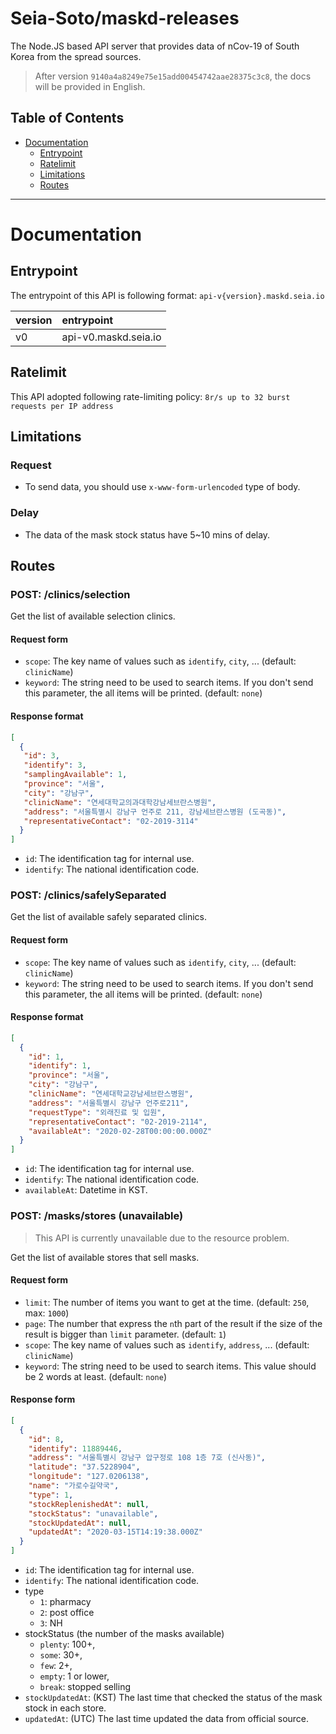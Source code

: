 # Seia-Soto/maskd-releases

The Node.JS based API server that provides data of nCov-19 of South Korea from the spread sources.

> After version `9140a4a8249e75e15add00454742aae28375c3c8`, the docs will be provided in English.

## Table of Contents

- [Documentation](#documentation)
  - [Entrypoint](#entrypoint)
  - [Ratelimit](#ratelimit)
  - [Limitations](#limitations)
  - [Routes](#routes)

----

# Documentation

## Entrypoint

The entrypoint of this API is following format: `api-v{version}.maskd.seia.io`

| version | entrypoint |
| :------------- | :------------- |
| v0 | api-v0.maskd.seia.io |

## Ratelimit

This API adopted following rate-limiting policy: `8r/s up to 32 burst requests per IP address`

## Limitations

### Request

- To send data, you should use `x-www-form-urlencoded` type of body.

### Delay

- The data of the mask stock status have 5~10 mins of delay.

## Routes

### POST: /clinics/selection

Get the list of available selection clinics.

#### Request form

- `scope`: The key name of values such as `identify`, `city`, ... (default: `clinicName`)
- `keyword`: The string need to be used to search items. If you don't send this parameter, the all items will be printed. (default: `none`)

#### Response format

```json
[
  {
   "id": 3,
   "identify": 3,
   "samplingAvailable": 1,
   "province": "서울",
   "city": "강남구",
   "clinicName": "연세대학교의과대학강남세브란스병원",
   "address": "서울특별시 강남구 언주로 211, 강남세브란스병원 (도곡동)",
   "representativeContact": "02-2019-3114"
  }
]
```

- `id`: The identification tag for internal use.
- `identify`: The national identification code.

### POST: /clinics/safelySeparated

Get the list of available safely separated clinics.

#### Request form

- `scope`: The key name of values such as `identify`, `city`, ... (default: `clinicName`)
- `keyword`: The string need to be used to search items. If you don't send this parameter, the all items will be printed. (default: `none`)

#### Response format

```json
[
  {
    "id": 1,
    "identify": 1,
    "province": "서울",
    "city": "강남구",
    "clinicName": "연세대학교강남세브란스병원",
    "address": "서울특별시 강남구 언주로211",
    "requestType": "외래진료 및 입원",
    "representativeContact": "02-2019-2114",
    "availableAt": "2020-02-28T00:00:00.000Z"
  }
]
```

- `id`: The identification tag for internal use.
- `identify`: The national identification code.
- `availableAt`: Datetime in KST.

### POST: /masks/stores (unavailable)

> This API is currently unavailable due to the resource problem.

Get the list of available stores that sell masks.

#### Request form

- `limit`: The number of items you want to get at the time. (default: `250`, max: `1000`)
- `page`: The number that express the `n`th part of the result if the size of the result is bigger than `limit` parameter. (default: `1`)
- `scope`: The key name of values such as `identify`, `address`, ... (default: `clinicName`)
- `keyword`: The string need to be used to search items. This value should be 2 words at least. (default: `none`)

#### Response form

```json
[
  {
    "id": 8,
    "identify": 11889446,
    "address": "서울특별시 강남구 압구정로 108 1층 7호 (신사동)",
    "latitude": "37.5228904",
    "longitude": "127.0206138",
    "name": "가로수길약국",
    "type": 1,
    "stockReplenishedAt": null,
    "stockStatus": "unavailable",
    "stockUpdatedAt": null,
    "updatedAt": "2020-03-15T14:19:38.000Z"
  }
]
```

- `id`: The identification tag for internal use.
- `identify`: The national identification code.
- type
  - `1`: pharmacy
  - `2`: post office
  - `3`: NH
- stockStatus (the number of the masks available)
  - `plenty`: 100+,
  - `some`: 30+,
  - `few`: 2+,
  - `empty`: 1 or lower,
  - `break`: stopped selling
- `stockUpdatedAt`: (KST) The last time that checked the status of the mask stock in each store.
- `updatedAt`: (UTC) The last time updated the data from official source.
